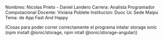 Nombres: Nicolas Prieto - Daniel Landero
Carrera: Analista Programador Computacional
Docente: Viviana Poblete
Institucion: Duoc Uc Sede Maipu
Tema: de App Fast And Happy

(Cosas para poder correr correctamente el programa 
intalar storage ionic (npm install @ionic/storage, npm intall @ionic/storage-angular))



